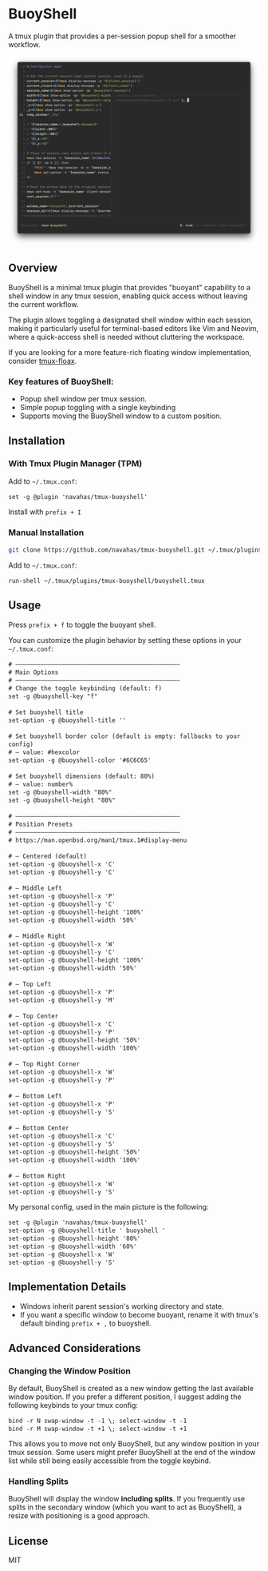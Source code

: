 # BuoyShell

A tmux plugin that provides a per-session popup shell for a smoother workflow.

![Description](images/showcase.png)

## Overview

BuoyShell is a minimal tmux plugin that provides "buoyant" capability to a shell window in any tmux session, enabling quick access without leaving the current workflow.

The plugin allows toggling a designated shell window within each session, making it particularly useful for terminal-based editors like Vim and Neovim, where a quick-access shell is needed without cluttering the workspace.

If you are looking for a more feature-rich floating window implementation, consider [tmux-floax](https://github.com/omerxx/tmux-floax).

### Key features of BuoyShell:

- Popup shell window per tmux session.
- Simple popup toggling with a single keybinding
- Supports moving the BuoyShell window to a custom position.

## Installation

### With Tmux Plugin Manager (TPM)

Add to `~/.tmux.conf`:
```tmux
set -g @plugin 'navahas/tmux-buoyshell'
```

Install with `prefix + I`

### Manual Installation

```bash
git clone https://github.com/navahas/tmux-buoyshell.git ~/.tmux/plugins/tmux-buoyshell
```

Add to `~/.tmux.conf`:
```tmux
run-shell ~/.tmux/plugins/tmux-buoyshell/buoyshell.tmux
```

## Usage

Press `prefix + f` to toggle the buoyant shell.

You can customize the plugin behavior by setting these options in your `~/.tmux.conf`:

```tmux
# ——————————————————————————————————————————————
# Main Options
# ——————————————————————————————————————————————
# Change the toggle keybinding (default: f)
set -g @buoyshell-key "f"

# Set buoyshell title
set-option -g @buoyshell-title ''

# Set buoyshell border color (default is empty: fallbacks to your config)
# — value: #hexcolor
set-option -g @buoyshell-color '#6C6C65'

# Set buoyshell dimensions (default: 80%)
# — value: number%
set -g @buoyshell-width "80%"
set -g @buoyshell-height "80%"

# ——————————————————————————————————————————————
# Position Presets
# ——————————————————————————————————————————————
# https://man.openbsd.org/man1/tmux.1#display-menu

# — Centered (default)
set-option -g @buoyshell-x 'C'
set-option -g @buoyshell-y 'C'

# — Middle Left
set-option -g @buoyshell-x 'P'
set-option -g @buoyshell-y 'C'
set-option -g @buoyshell-height '100%'
set-option -g @buoyshell-width '50%'

# — Middle Right
set-option -g @buoyshell-x 'W'
set-option -g @buoyshell-y 'C'
set-option -g @buoyshell-height '100%'
set-option -g @buoyshell-width '50%'

# — Top Left
set-option -g @buoyshell-x 'P'
set-option -g @buoyshell-y 'M'
 
# — Top Center
set-option -g @buoyshell-x 'C'
set-option -g @buoyshell-y 'P'
set-option -g @buoyshell-height '50%'
set-option -g @buoyshell-width '100%'
 
# — Top Right Corner
set-option -g @buoyshell-x 'W'
set-option -g @buoyshell-y 'P'
 
# — Bottom Left
set-option -g @buoyshell-x 'P'
set-option -g @buoyshell-y 'S'

# — Bottom Center
set-option -g @buoyshell-x 'C'
set-option -g @buoyshell-y 'S'
set-option -g @buoyshell-height '50%'
set-option -g @buoyshell-width '100%'

# — Bottom Right
set-option -g @buoyshell-x 'W'
set-option -g @buoyshell-y 'S'

```

My personal config, used in the main picture is the following:
```tmux
set -g @plugin 'navahas/tmux-buoyshell'
set-option -g @buoyshell-title ' buoyshell '
set-option -g @buoyshell-height '80%'
set-option -g @buoyshell-width '60%'
set-option -g @buoyshell-x 'W'
set-option -g @buoyshell-y 'S'
```

## Implementation Details

- Windows inherit parent session's working directory and state.
- If you want a specific window to become buoyant, rename it with tmux's default binding `prefix + ,` to buoyshell.

## Advanced Considerations

### Changing the Window Position

By default, BuoyShell is created as a new window getting the last available window position. If you prefer a different position, I suggest adding the following keybinds to your tmux config:

```tmux
bind -r N swap-window -t -1 \; select-window -t -1
bind -r M swap-window -t +1 \; select-window -t +1
```

This allows you to move not only BuoyShell, but any window position in your tmux session. Some users might prefer BuoyShell at the end of the window list while still being easily accessible from the toggle keybind. 

### Handling Splits

BuoyShell will display the window **including splits**. If you frequently use splits in the secondary window (which you want to act as BuoyShell), a resize with positioning is a good approach.

## License

MIT
